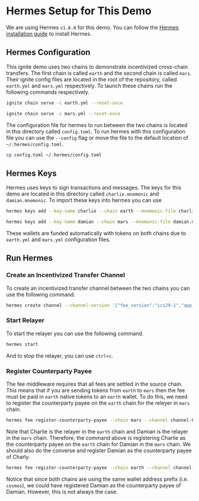 # Hermes Setup for This Demo

We are using Hermes `v1.6.0` for this demo. You can follow the [Hermes installation guide](https://hermes.informal.systems/quick-start/installation.html) to install Hermes.

## Hermes Configuration

This ignite demo uses two chains to demonstrate incentivized cross-chain transfers. The first chain is called `earth` and the second chain is called `mars`. Their ignite config files are located in the root of the repository, called `earth.yml` and `mars.yml` respectively. To launch these chains run the following commands respectively.

```bash
ignite chain serve -c earth.yml --reset-once
```

```bash
ignite chain serve -c mars.yml --reset-once
```

The configuration file for hermes to run between the two chains is located in this directory called `config.toml`. To run hermes with this configuration file you can use the `--config` flag or move the file to the default location of `~/.hermes/config.toml`.

```bash
cp config.toml ~/.hermes/config.toml
```

## Hermes Keys

Hermes uses keys to sign transactions and messages. The keys for this demo are located in this directory called `charlie.mnemonic` and `damian.mnemonic`. To import these keys into hermes you can use

```bash
hermes keys add --key-name charlie --chain earth --mnemonic-file charlie.mnemonic
```

```bash
hermes keys add --key-name damian --chain mars --mnemonic-file damian.mnemonic
```

These wallets are funded automatically with tokens on both chains due to `earth.yml` and `mars.yml` configuration files.

## Run Hermes

### Create an Incentivized Transfer Channel

To create an incentivized transfer channel between the two chains you can use the following command.

```bash
hermes create channel --channel-version '{"fee_version":"ics29-1","app_version":"ics20-1"}' --a-chain earth --b-chain mars --a-port transfer --b-port transfer --new-client-connection
```

### Start Relayer

To start the relayer you can use the following command.

```bash
hermes start
```

And to stop the relayer, you can use `ctrl+c`.

### Register Counterparty Payee

The fee middleware requires that all fees are settled in the source chain. This means that if you are sending tokens from `earth` to `mars` then the fee must be paid in `earth` native tokens to an `earth` wallet. To do this, we need to register the counterparty payee on the `earth` chain for the releyer in `mars` chain.

```bash
hermes fee register-counterparty-payee --chain mars --channel channel-0 --port transfer --counterparty-payee cosmos1vapwvcsr0m32ptal6z6g9hjctywrw4yzyf6y6v
```

Note that Charlie is the relayer in the `earth` chain and Damian is the relayer in the `mars` chain. Therefore, the command above is registering Charlie as the counterparty payee on the `earth` chain for Damian in the `mars` chain. We should also do the converse and register Damian as the counterparty payee of Charly.

```bash
hermes fee register-counterparty-payee --chain earth --channel channel-0 --port transfer --counterparty-payee cosmos1uu38gkyed0dte5f9xk20p8wcppulsjt90s7f8h
```

Notice that since both chains are using the same wallet address prefix (i.e. `cosmos`), we could have registered Damian as the counterparty payee of Damian. However, this is not always the case.
